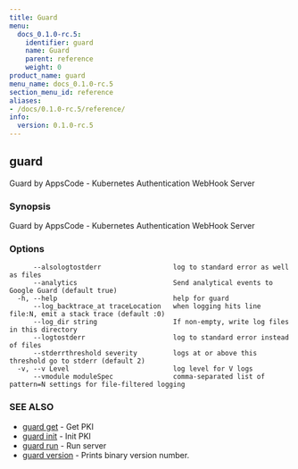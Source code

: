 ```yaml
---
title: Guard
menu:
  docs_0.1.0-rc.5:
    identifier: guard
    name: Guard
    parent: reference
    weight: 0
product_name: guard
menu_name: docs_0.1.0-rc.5
section_menu_id: reference
aliases:
- /docs/0.1.0-rc.5/reference/
info:
  version: 0.1.0-rc.5
---
```


## guard

Guard by AppsCode - Kubernetes Authentication WebHook Server

### Synopsis


Guard by AppsCode - Kubernetes Authentication WebHook Server

### Options

```
      --alsologtostderr                  log to standard error as well as files
      --analytics                        Send analytical events to Google Guard (default true)
  -h, --help                             help for guard
      --log_backtrace_at traceLocation   when logging hits line file:N, emit a stack trace (default :0)
      --log_dir string                   If non-empty, write log files in this directory
      --logtostderr                      log to standard error instead of files
      --stderrthreshold severity         logs at or above this threshold go to stderr (default 2)
  -v, --v Level                          log level for V logs
      --vmodule moduleSpec               comma-separated list of pattern=N settings for file-filtered logging
```

### SEE ALSO
* [guard get](/docs/0.1.0-rc.5/reference/guard_get)	 - Get PKI
* [guard init](/docs/0.1.0-rc.5/reference/guard_init)	 - Init PKI
* [guard run](/docs/0.1.0-rc.5/reference/guard_run)	 - Run server
* [guard version](/docs/0.1.0-rc.5/reference/guard_version)	 - Prints binary version number.

